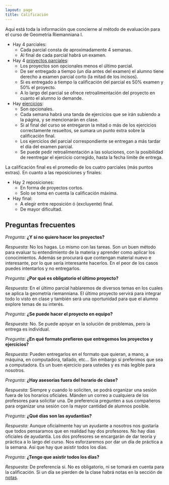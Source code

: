 ```yaml
---
layout: page
title: Calificación
---
```


Aquí está toda la información que concierne al método de evaluación para el curso de Geometría Riemanniana I.

*   Hay 4 parciales:
    -   Cada parcial consta de aproximadamente 4 semanas.
    -   Al final de cada parcial habrá un examen.
*   Hay 4 [proyectos parciales](proyectos.md):
    -   Los proyectos son opcionales menos el último parcial.
    -   De ser entregado a tiempo (un día antes del examen) el alumno tiene derecho a examen parcial corto (la mitad de los incisos).
    -   Si es entregado a tiempo la calificación del parcial es 50% examen y 50% el proyecto.
    -   A lo largo del parcial se ofrece retroalimentación del proyecto en cuanto el alumno lo demande.
*   Hay [ejercicios](ejercicios.md):
    -   Son opcionales.
    -   Cada semana habrá una tanda de ejercicios que se irán subiendo a la página, y se mencionarán en clase.
    -   Si al final del curso se entregaron la mitad o más de los ejercicios correctamente resueltos, se sumara un punto extra sobre la calificación final.
    -   Los ejercicios del parcial correspondiente se entregan a más tardar el día del examen parcial.
    -   Se puede pedir retroalimentación a las soluciones, con la posibilidad de reentregar el ejercicio corregido, hasta la fecha límite de entrega.

La calificación final es el promedio de los cuatro parciales (más puntos extras). En cuanto a las reposiciones y finales:

*   Hay 2 reposiciones:
    -   En forma de proyectos cortos.
    -   Solo se toma en cuenta la calificación máxima.
*   Hay final:
    -   A elegir entre reposición ó (excluyente) final.
    -   De mayor dificultad.

## Preguntas frecuentes

*Pregunta:* **¿Y si no quiero hacer los proyectos?**

*Respuesta:* No los hagas. Lo mismo con las tareas. Son un buen método para evaluar tu entendimiento de la materia y aprender como aplicar los conocimientos. Además se procurará que contengan material nuevo e interesante, por lo que sería interesante hacerlos. En el peor de los casos puedes intentarlos y no entregarlos.

*Pregunta:* **¿Por qué es obligatorio el último proyecto?**

*Respuesta:* En el último parcial hablaremos de diversos temas en los cuales se aplica la geometría riemanniana. El último proyecto servirá para integrar todo lo visto en clase y también será una oportunidad para que el alumno explore temas de su interés.

*Pregunta:* **¿Se puede hacer el proyecto en equipo?**

*Respuesta:* No. Se puede apoyar en la solución de problemas, pero la entrega es individual.

*Pregunta:* **¿En qué formato prefieren que entregemos los proyectos y ejercicios?**

*Respuesta:* Pueden entregarlos en el formato que quieran, a mano, a máquina, en computadora, tallado, etc... Sin embargo sí preferimos que sea a computadora. Es un buen ejercicio para ustedes y es más legible para nosotros.

*Pregunta:* **¿Hay asesorias fuera del horario de clase?**

*Respuesta:* Siempre y cuando lo soliciten, se podrá organizar una sesión fuera de los horarios oficiales. Mánden un correo a cualquiera de los profesores para solicitar una. De preferencia pregunten a sus compañeros para organizar una sesión con la mayor cantidad de alumnos posible.

*Pregunta:* **¿Qué días son las ayudantías?**

*Respuesta:* Aunque oficialmente hay un ayudante a nosotros nos gustaría que todos pensaramos que en realidad hay dos profesores. No hay días oficiales de ayudantía. Los dos profesores se encargarán de dar teoría y práctica a lo largo del curso. Nos esforzaremos por dar un día de práctica a la semana. Así que hay que asistir todos los días.

*Pregunta:* **¿Tengo que asistir todos los días?**

*Respuesta:* De preferencia si. No es obligatorio, ni se tomará en cuenta para la calificación. Si un día se pierden de la clase habrá notas en la sección de [notas](notas.md).
